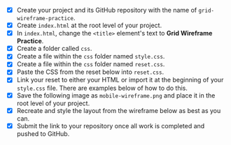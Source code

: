 - [x] Create your project and its GitHub repository with the name of `grid-wireframe-practice`.
- [x] Create `index.html` at the root level of your project.
- [x] In `index.html`, change the `<title>` element's text to **Grid Wireframe Practice**.
- [x] Create a folder called `css`.
- [x] Create a file within the `css` folder named `style.css`.
- [x] Create a file within the `css` folder named `reset.css`.
- [x] Paste the CSS from the reset below into `reset.css`.
- [x] Link your reset to either your HTML or import it at the beginning of your `style.css` file. There are examples below of how to do this.
- [x] Save the following image as `mobile-wireframe.png` and place it in the root level of your project.
- [x] Recreate and style the layout from the wireframe below as best as you can.
- [x] Submit the link to your repository once all work is completed and pushed to GitHub.